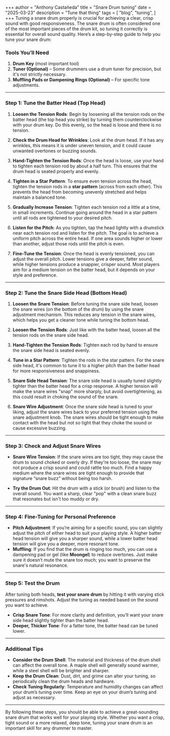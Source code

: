 +++
author = "Anthony Castañeda"
title = "Snare Drum tuning"
date = "2025-03-23"
description = "Tune that thing"
tags = [
    "blog",
    "tuning",
]
+++
Tuning a snare drum properly is crucial for achieving a clear, crisp sound with good responsiveness. The snare drum is often considered one of the most important pieces of the drum kit, so tuning it correctly is essential for overall sound quality. Here’s a step-by-step guide to help you tune your snare drum:

### Tools You’ll Need

1. **Drum Key** (most important tool)
2. **Tuner (Optional)** – Some drummers use a drum tuner for precision, but it's not strictly necessary.
3. **Muffling Pads or Dampening Rings (Optional)** – For specific tone adjustments.

---

### Step 1: **Tune the Batter Head (Top Head)**

1. **Loosen the Tension Rods**: Begin by loosening all the tension rods on the batter head (the top head you strike) by turning them counterclockwise with your drum key. Do this evenly, so the head is loose and there is no tension.

2. **Check the Drum Head for Wrinkles**: Look at the drum head. If it has any wrinkles, this means it is under uneven tension, and it could cause unwanted overtones or buzzing sounds.

3. **Hand-Tighten the Tension Rods**: Once the head is loose, use your hand to tighten each tension rod by about a half turn. This ensures that the drum head is seated properly and evenly.

4. **Tighten in a Star Pattern**: To ensure even tension across the head, tighten the tension rods in a **star pattern** (across from each other). This prevents the head from becoming unevenly stretched and helps maintain a balanced tone.

5. **Gradually Increase Tension**: Tighten each tension rod a little at a time, in small increments. Continue going around the head in a star pattern until all rods are tightened to your desired pitch.

6. **Listen for the Pitch**: As you tighten, tap the head lightly with a drumstick near each tension rod and listen for the pitch. The goal is to achieve a uniform pitch across the entire head. If one area sounds higher or lower than another, adjust those rods until the pitch is even.

7. **Fine-Tune the Tension**: Once the head is evenly tensioned, you can adjust the overall pitch. Lower tensions give a deeper, fatter sound, while higher tensions produce a snappier, crisper sound. Most players aim for a medium tension on the batter head, but it depends on your style and preference.

---

### Step 2: **Tune the Snare Side Head (Bottom Head)**

1. **Loosen the Snare Tension**: Before tuning the snare side head, loosen the snare wires (on the bottom of the drum) by using the snare adjustment mechanism. This reduces any tension in the snare wires, which helps you get a cleaner tone while tuning the bottom head.

2. **Loosen the Tension Rods**: Just like with the batter head, loosen all the tension rods on the snare side head.

3. **Hand-Tighten the Tension Rods**: Tighten each rod by hand to ensure the snare side head is seated evenly.

4. **Tune in a Star Pattern**: Tighten the rods in the star pattern. For the snare side head, it's common to tune it to a higher pitch than the batter head for more responsiveness and snappiness.

5. **Snare Side Head Tension**: The snare side head is usually tuned slightly tighter than the batter head for a crisp response. A higher tension will make the snare wires "snap" more sharply, but avoid overtightening, as this could result in choking the sound of the snare.

6. **Snare Wire Adjustment**: Once the snare side head is tuned to your liking, adjust the snare wires back to your preferred tension using the snare adjustment knob. The snare wires should be tight enough to make contact with the head but not so tight that they choke the sound or cause excessive buzzing.

---

### Step 3: **Check and Adjust Snare Wires**

- **Snare Wire Tension**: If the snare wires are too tight, they may cause the drum to sound choked or overly dry. If they're too loose, the snare may not produce a crisp sound and could rattle too much. Find a happy medium where the snare wires are tight enough to provide that signature “snare buzz” without being too harsh.

- **Try the Drum Out**: Hit the drum with a stick (or brush) and listen to the overall sound. You want a sharp, clear "pop" with a clean snare buzz that resonates but isn't too muddy or dry.

---

### Step 4: **Fine-Tuning for Personal Preference**

- **Pitch Adjustment**: If you’re aiming for a specific sound, you can slightly adjust the pitch of either head to suit your playing style. A higher batter head tension will give you a sharper sound, while a lower batter head tension will give you a deeper, more resonant tone.
- **Muffling**: If you find that the drum is ringing too much, you can use a dampening pad or gel (like **Moongel**) to reduce overtones. Just make sure it doesn’t mute the snare too much; you want to preserve the snare's natural resonance.
  
---

### Step 5: **Test the Drum**

After tuning both heads, **test your snare drum** by hitting it with varying stick pressures and rimshots. Adjust the tuning as needed based on the sound you want to achieve.

- **Crisp Snare Tone**: For more clarity and definition, you’ll want your snare side head slightly tighter than the batter head.
- **Deeper, Thicker Tone**: For a fatter tone, the batter head can be tuned lower.
  
---

### Additional Tips

- **Consider the Drum Shell**: The material and thickness of the drum shell can affect the overall tone. A maple shell will generally sound warmer, while a steel shell will be brighter and sharper.
- **Keep the Drum Clean**: Dust, dirt, and grime can alter your tuning, so periodically clean the drum heads and hardware.
- **Check Tuning Regularly**: Temperature and humidity changes can affect your drum’s tuning over time. Keep an eye on your drum’s tuning and adjust as necessary.

---

By following these steps, you should be able to achieve a great-sounding snare drum that works well for your playing style. Whether you want a crisp, tight sound or a more relaxed, deep tone, tuning your snare drum is an important skill for any drummer to master.
